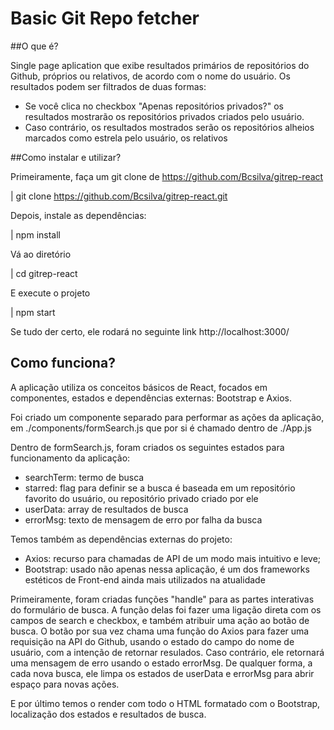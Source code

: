 # Basic Git Repo fetcher

##O que é?

Single page aplication que exibe resultados primários de repositórios do Github, próprios ou relativos, de acordo com o nome do usuário. Os resultados podem ser filtrados de duas formas:
- Se você clica no checkbox "Apenas repositórios privados?" os resultados mostrarão os repositórios privados criados pelo usuário.
- Caso contrário, os resultados mostrados serão os repositórios alheios marcados como estrela pelo usuário, os relativos

##Como instalar e utilizar?

Primeiramente, faça um git clone de https://github.com/Bcsilva/gitrep-react

| git clone https://github.com/Bcsilva/gitrep-react.git

Depois, instale as dependências:

| npm install

Vá ao diretório

| cd gitrep-react

E execute o projeto

| npm start

Se tudo der certo, ele rodará no seguinte link http://localhost:3000/

## Como funciona?

A aplicação utiliza os conceitos básicos de React, focados em componentes, estados e dependências externas: Bootstrap e Axios.

Foi criado um componente separado para performar as ações da aplicação, em ./components/formSearch.js que por si é chamado dentro de ./App.js

Dentro de formSearch.js, foram criados os seguintes estados para funcionamento da aplicação:
- searchTerm: termo de busca
- starred: flag para definir se a busca é baseada em um repositório favorito do usuário, ou repositório privado criado por ele
- userData: array de resultados de busca
- errorMsg: texto de mensagem de erro por falha da busca

Temos também as dependências externas do projeto:
- Axios: recurso para chamadas de API de um modo mais intuitivo e leve;
- Bootstrap: usado não apenas nessa aplicação, é um dos frameworks estéticos de Front-end ainda mais utilizados na atualidade

Primeiramente, foram criadas funções "handle" para as partes interativas do formulário de busca. A função delas foi fazer uma ligação direta com os campos de search e checkbox, e também atribuir uma ação ao botão de busca. 
O botão por sua vez chama uma função do Axios para fazer uma requisição na API do Github, usando o estado do campo do nome de usuário, com a intenção de retornar resulados. Caso contrário, ele retornará uma mensagem de erro usando o estado errorMsg. De qualquer forma, a cada nova busca, ele limpa os estados de userData e errorMsg para abrir espaço para novas ações.

E por último temos o render com todo o HTML formatado com o Bootstrap, localização dos estados e resultados de busca. 

